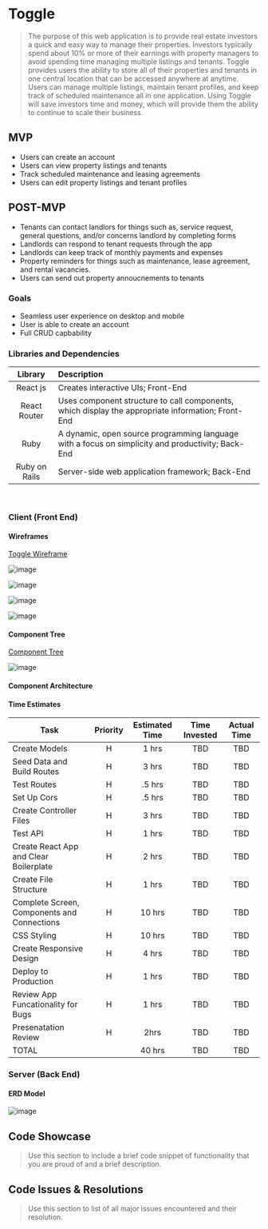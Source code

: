 #  Toggle

> The purpose of this web application is to provide real estate investors a quick and easy way to manage their properties. Investors typically spend about 10% or more of their earnings with property managers to avoid spending time managing multiple listings and tenants. Toggle provides users the ability to store all of their properties and tenants in one central location that can be accessed anywhere at anytime. Users can manage multiple listings, maintain tenant profiles, and keep track of scheduled maintenance all in one application. Using Toggle will save investors time and money, which will provide them the ability to continue to scale their business.

## MVP
- Users can create an account
- Users can view property listings and tenants
- Track scheduled maintenance and leasing agreements
- Users can edit property listings and tenant profiles  


## POST-MVP
- Tenants can contact landlors for things such as, service request, general questions, and/or concerns landlord by completing forms  
- Landlords can respond to tenant requests through the app
- Landlords can keep track of monthly payments and expenses
- Property reminders for things such as maintenance, lease agreement, and rental vacancies.
- Users can send out property annoucnements to tenants

### Goals

- Seamless user experience on desktop and mobile
- User is able to create an account
- Full CRUD capbability

### Libraries and Dependencies

|     Library      | Description                                |
| :--------------: | :----------------------------------------- |
|      React js       | Creates interactive UIs; Front-End |
|   React Router   | Uses component structure to call components, which display the appropriate information; Front-End |
|     Ruby      | A dynamic, open source programming language with a focus on simplicity and productivity; Back-End |
| Ruby on Rails  | Server-side web application framework; Back-End |

<br>

### Client (Front End)

#### Wireframes

[Toggle Wireframe](https://www.figma.com/file/LkMoG9HFDxFZX4EB8KOpSx/Toggle?node-id=0%3A1)

![image](https://user-images.githubusercontent.com/80142574/122847567-f417ce80-d2d5-11eb-9822-5e2cf136e79d.png)

![image](https://user-images.githubusercontent.com/80142574/122847928-91730280-d2d6-11eb-8735-f41e4432fcb9.png)

![image](https://user-images.githubusercontent.com/80142574/122848360-60df9880-d2d7-11eb-8d8e-6c2826685fc4.png)

![image](https://user-images.githubusercontent.com/80142574/122848057-d008bd00-d2d6-11eb-9ef4-f16309de78c2.png)


#### Component Tree

[Component Tree ](https://whimsical.com/toggle-ByvfYjMNNUJgwszi4bcc2W)

![image](https://user-images.githubusercontent.com/80142574/122850281-f4669880-d2da-11eb-864d-b0181e252eb9.png)


#### Component Architecture


#### Time Estimates

| Task                | Priority | Estimated Time | Time Invested | Actual Time |
| ------------------- | :------: | :------------: | :-----------: | :---------: |
| Create Models    |    H     |     1 hrs      |      TBD     |    TBD    |
| Seed Data and Build Routes |    H     |     3 hrs      |     TBD     |     TBD     |
| Test Routes |    H     |     .5 hrs      |     TBD     |     TBD     |
| Set Up Cors |    H     |     .5 hrs      |    TBD     |     TBD     |
| Create Controller Files |    H     |     3 hrs      |     TBD     |     TBD     |
| Test API |    H     |     1 hrs      |     TBD     |     TBD     |
| Create React App and Clear Boilerplate |    H     |     2 hrs      |     TBD     |     TBD     |
| Create File Structure |    H     |     1 hrs      |     TBD     |     TBD     |
| Complete Screen, Components and Connections |    H     |     10 hrs      |     TBD     |     TBD     |
| CSS Styling |    H     |     10 hrs      |     TBD     |     TBD     |
| Create Responsive Design |    H     |     4 hrs      |     TBD     |     TBD     |
| Deploy to Production |    H     |     1 hrs      |     TBD     |     TBD     |
| Review App Funcationality for Bugs |    H     |     1 hrs      |     TBD     |     TBD     |
| Presenatation Review |    H     |     2hrs      |     TBD     |     TBD     |
| TOTAL               |          |     40 hrs      |     TBD     |     TBD     |



### Server (Back End)

#### ERD Model

![image](https://user-images.githubusercontent.com/80142574/122946971-cc614e80-d347-11eb-80ab-a3441c6ecbb8.png)



## Code Showcase

> Use this section to include a brief code snippet of functionality that you are proud of and a brief description.


## Code Issues & Resolutions

> Use this section to list of all major issues encountered and their resolution.
